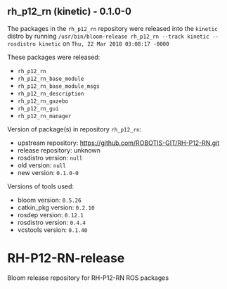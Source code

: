 ## rh_p12_rn (kinetic) - 0.1.0-0

The packages in the `rh_p12_rn` repository were released into the `kinetic` distro by running `/usr/bin/bloom-release rh_p12_rn --track kinetic --rosdistro kinetic` on `Thu, 22 Mar 2018 03:08:17 -0000`

These packages were released:
- `rh_p12_rn`
- `rh_p12_rn_base_module`
- `rh_p12_rn_base_module_msgs`
- `rh_p12_rn_description`
- `rh_p12_rn_gazebo`
- `rh_p12_rn_gui`
- `rh_p12_rn_manager`

Version of package(s) in repository `rh_p12_rn`:

- upstream repository: https://github.com/ROBOTIS-GIT/RH-P12-RN.git
- release repository: unknown
- rosdistro version: `null`
- old version: `null`
- new version: `0.1.0-0`

Versions of tools used:

- bloom version: `0.5.26`
- catkin_pkg version: `0.2.10`
- rosdep version: `0.12.1`
- rosdistro version: `0.4.4`
- vcstools version: `0.1.40`


# RH-P12-RN-release
Bloom release repository for RH-P12-RN ROS packages
